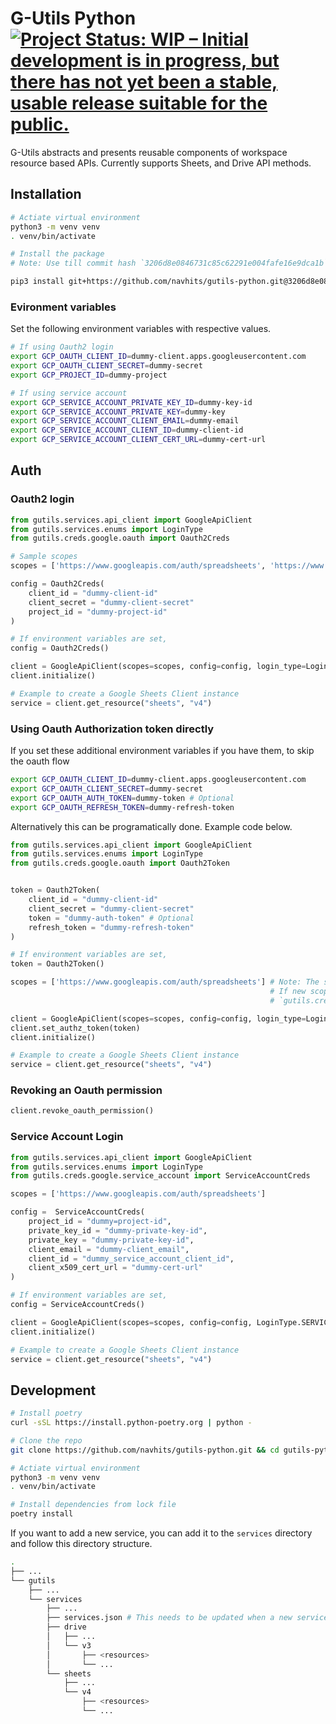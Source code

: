 # G-Utils Python [![Project Status: WIP – Initial development is in progress, but there has not yet been a stable, usable release suitable for the public.](https://www.repostatus.org/badges/latest/wip.svg)](https://www.repostatus.org/#wip)

G-Utils abstracts and presents reusable components of workspace resource based APIs. Currently supports Sheets, and Drive API methods.

## Installation

```bash
# Actiate virtual environment
python3 -m venv venv
. venv/bin/activate

# Install the package
# Note: Use till commit hash `3206d8e0846731c85c62291e004fafe16e9dca1b` as its stable to use for now.

pip3 install git+https://github.com/navhits/gutils-python.git@3206d8e0846731c85c62291e004fafe16e9dca1b
```

### Evironment variables

Set the following environment variables with respective values.

```bash
# If using Oauth2 login
export GCP_OAUTH_CLIENT_ID=dummy-client.apps.googleusercontent.com
export GCP_OAUTH_CLIENT_SECRET=dummy-secret
export GCP_PROJECT_ID=dummy-project

# If using service account
export GCP_SERVICE_ACCOUNT_PRIVATE_KEY_ID=dummy-key-id
export GCP_SERVICE_ACCOUNT_PRIVATE_KEY=dummy-key
export GCP_SERVICE_ACCOUNT_CLIENT_EMAIL=dummy-email
export GCP_SERVICE_ACCOUNT_CLIENT_ID=dummy-client-id
export GCP_SERVICE_ACCOUNT_CLIENT_CERT_URL=dummy-cert-url
```

## Auth

### Oauth2 login

```python
from gutils.services.api_client import GoogleApiClient
from gutils.services.enums import LoginType
from gutils.creds.google.oauth import Oauth2Creds

# Sample scopes
scopes = ['https://www.googleapis.com/auth/spreadsheets', 'https://www.googleapis.com/auth/drive']

config = Oauth2Creds(
    client_id = "dummy-client-id"
    client_secret = "dummy-client-secret"
    project_id = "dummy-project-id"
)

# If environment variables are set,
config = Oauth2Creds()

client = GoogleApiClient(scopes=scopes, config=config, login_type=LoginType.OAUTH2)
client.initialize()

# Example to create a Google Sheets Client instance
service = client.get_resource("sheets", "v4")
```

### Using Oauth Authorization token directly

If you set these additional environment variables if you have them, to skip the oauth flow

```bash
export GCP_OAUTH_CLIENT_ID=dummy-client.apps.googleusercontent.com
export GCP_OAUTH_CLIENT_SECRET=dummy-secret
export GCP_OAUTH_AUTH_TOKEN=dummy-token # Optional
export GCP_OAUTH_REFRESH_TOKEN=dummy-refresh-token
```

Alternatively this can be programatically done. Example code below.

```python
from gutils.services.api_client import GoogleApiClient
from gutils.services.enums import LoginType
from gutils.creds.google.oauth import Oauth2Token


token = Oauth2Token(
    client_id = "dummy-client-id"
    client_secret = "dummy-client-secret"
    token = "dummy-auth-token" # Optional
    refresh_token = "dummy-refresh-token"
)

# If environment variables are set,
token = Oauth2Token()

scopes = ['https://www.googleapis.com/auth/spreadsheets'] # Note: The scopes authorised to this token will only work.
                                                          # If new scope needs to be added, use `client.add_scope()` which will trigger a new oauth flow and it will require 
                                                          # `gutils.creds.google.oauth.Oauth2Creds` to be set.

client = GoogleApiClient(scopes=scopes, config=config, login_type=LoginType.OAUTH2)
client.set_authz_token(token)
client.initialize()

# Example to create a Google Sheets Client instance
service = client.get_resource("sheets", "v4")

```

### Revoking an Oauth permission

```python
client.revoke_oauth_permission()
```

### Service Account Login

```python
from gutils.services.api_client import GoogleApiClient
from gutils.services.enums import LoginType
from gutils.creds.google.service_account import ServiceAccountCreds

scopes = ['https://www.googleapis.com/auth/spreadsheets']

config =  ServiceAccountCreds(
    project_id = "dummy=project-id", 
    private_key_id = "dummy-private-key-id", 
    private_key = "dummy-private-key-id", 
    client_email = "dummy-client_email", 
    client_id = "dummy_service_account_client_id",
    client_x509_cert_url = "dummy-cert-url"
)

# If environment variables are set,
config = ServiceAccountCreds()

client = GoogleApiClient(scopes=scopes, config=config, LoginType.SERVICE_ACCOUNT)
client.initialize()

# Example to create a Google Sheets Client instance
service = client.get_resource("sheets", "v4")
```

## Development

```bash
# Install poetry
curl -sSL https://install.python-poetry.org | python -

# Clone the repo
git clone https://github.com/navhits/gutils-python.git && cd gutils-python

# Actiate virtual environment
python3 -m venv venv
. venv/bin/activate

# Install dependencies from lock file
poetry install
```

If you want to add a new service, you can add it to the `services` directory and follow this directory structure.

```bash
.
├── ...
└── gutils
    ├── ...
    └── services
        ├── ...
        ├── services.json # This needs to be updated when a new service or resource is added or modified
        ├── drive
        │   ├── ...
        │   └── v3
        │       ├── <resources>
        │       └── ...
        └── sheets
            ├── ...
            └── v4
                ├── <resources>
                └── ...
```
